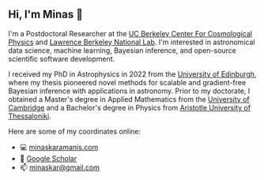 ## Hi, I'm Minas 👋

I'm a Postdoctoral Researcher at the [UC Berkeley Center For Cosmological Physics](https://bccp.berkeley.edu/) and [Lawrence Berkeley National Lab](https://www.lbl.gov/). I'm interested in astronomical data science, machine learning, Bayesian inference, and open-source scientific software development.

I received my PhD in Astrophysics in 2022 from the [University of Edinburgh](https://www.ed.ac.uk/), where my thesis pioneered novel methods for scalable and gradient-free Bayesian inference with applications in astronomy. Prior to my doctorate, I obtained a Master's degree in Applied Mathematics from the [University of Cambridge](https://www.cam.ac.uk/) and a Bachelor's degree in Physics from [Aristotle University of Thessaloniki](https://www.auth.gr/en/).

Here are some of my coordinates online:
- 💻 [minaskaramanis.com](https://www.minaskaramanis.com/)
- 🔭 [Google Scholar](https://scholar.google.com/citations?user=MYjCPIkAAAAJ&hl=en)
- 📫 [minaskar@gmail.com](minaskar@gmail.com)

<!--
**minaskar/minaskar** is a ✨ _special_ ✨ repository because its `README.md` (this file) appears on your GitHub profile.

Here are some ideas to get you started:

- 🔭 I’m currently working on ...
- 🌱 I’m currently learning ...
- 👯 I’m looking to collaborate on ...
- 🤔 I’m looking for help with ...
- 💬 Ask me about ...
- 📫 How to reach me: ...
- 😄 Pronouns: ...
- ⚡ Fun fact: ...
-->
